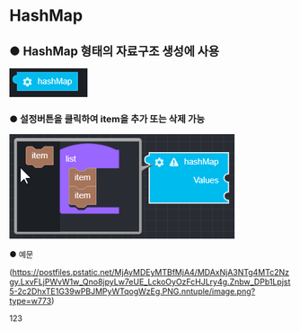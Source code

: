 # HashMap

## ● HashMap 형태의 자료구조 생성에 사용

![](../../.gitbook/assets/image%20%286%29.png)

### ● 설정버튼을 클릭하여 item을 추가 또는 삭제 가능

![](../../.gitbook/assets/image%20%2811%29.png)

● 예문

(https://postfiles.pstatic.net/MjAyMDEyMTBfMjA4/MDAxNjA3NTg4MTc2Nzgy.LxvFLjPWvW1w_Qno8jpyLw7eUE_LckoOyOzFcHJLry4g.Znbw_DPb1Lpjst5-2c2DhxTE1G39wPBJMPyWTqogWzEg.PNG.nntuple/image.png?type=w773)

123
